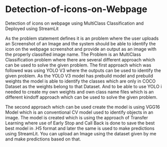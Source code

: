 # Detection-of-icons-on-Webpage
Detection of icons on webpage using MultiClass Classification and Deployed using StreamLit

As the problem statement defines it is an problem where the user uploads an Screenshot of an Image and the system should be able to identify the icon on the webpage screenshot and provide an output as an image with the properly classified image name. The Problem is an MultiClass Classification problem where there are several different approach which can be used to solve the given problem. 
The first approach which was followed was using YOLO V3 where the outputs can be used to identify the given problem. As the YOLO V3 model has prebuild model and prebuild weights the model is able to identify the classes which are only in COCO Dataset as the weights belong to that Dataset. And to be able to use YOLO i needed to create my own weights and own class name files which is an different kindoff approach which can be used to solve the given problem.

The second approach which can be used create the model is using VGG16 Model which is an conventional CV model used to identify objects in an image. The model is created which is using the approach of Transfer Learning where use of Early Stop and Call Back is done to save the best best model in .H5 format and later the same is used to make predictions using StreamLit. You can upload an Image using the dataset given by me and make predictions based on that.
